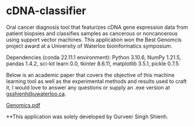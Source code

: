 # cDNA-classifier
Oral cancer diagnosis tool that featurizes cDNA gene expression data from patient biopsies and classifies samples as cancerous or noncancerous using support vector machines. This application won the Best Genomcis project award at a University of Waterloo bioinformatics symposium.

Dependencies (conda 22.11.1 environment):
Python 3.10.6, 
NumPy 1.21.5, 
pandas 1.4.2, 
sci-kit learn 0.0, 
tkinter 8.6.11, 
matplotlib 3.5.1, 
pickle 0.7.5

Below is an academic paper that covers the objective of this machine learning tool as well as the experimental methods and results used to craft it, I would love to answer any questions or supply an .exe version at gsshienh@uwaterloo.ca.

[Genomics.pdf](https://github.com/gurveershienh/cDNA-classifier/files/10672729/Genomics.pdf)

**This application was solely developed by Gurveer Singh Shienh.
